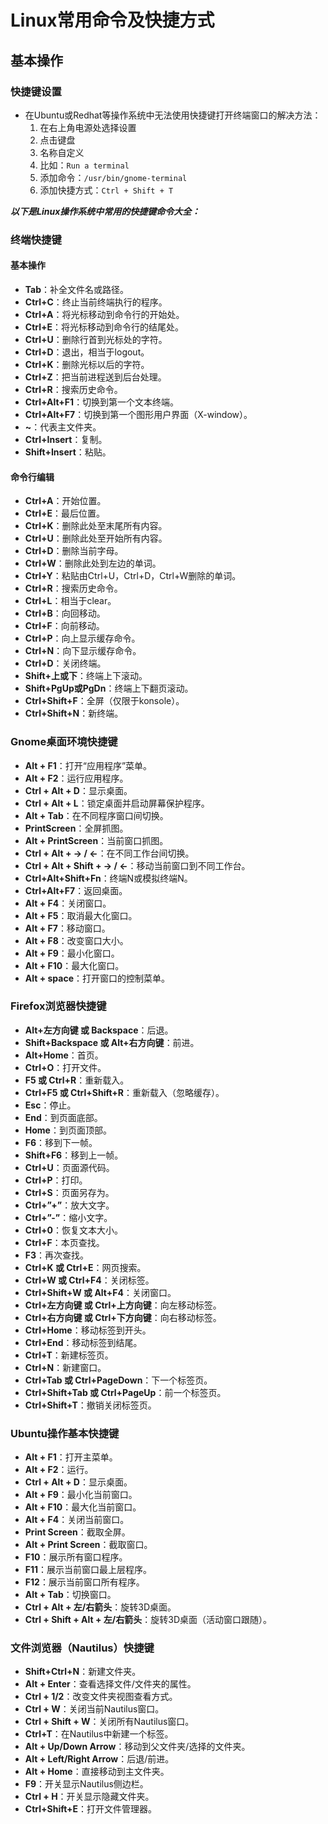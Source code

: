 # Linux常用命令及快捷方式

## 基本操作

### 快捷键设置

- 在Ubuntu或Redhat等操作系统中无法使用快捷键打开终端窗口的解决方法：
  1. 在右上角电源处选择设置
  2. 点击键盘
  3. 名称自定义
  4. 比如：`Run a terminal`
  5. 添加命令：`/usr/bin/gnome-terminal`
  6. 添加快捷方式：`Ctrl + Shift + T`

***以下是Linux操作系统中常用的快捷键命令大全：***

### 终端快捷键

#### 基本操作
- **Tab**：补全文件名或路径。
- **Ctrl+C**：终止当前终端执行的程序。
- **Ctrl+A**：将光标移动到命令行的开始处。
- **Ctrl+E**：将光标移动到命令行的结尾处。
- **Ctrl+U**：删除行首到光标处的字符。
- **Ctrl+D**：退出，相当于logout。
- **Ctrl+K**：删除光标以后的字符。
- **Ctrl+Z**：把当前进程送到后台处理。
- **Ctrl+R**：搜索历史命令。
- **Ctrl+Alt+F1**：切换到第一个文本终端。
- **Ctrl+Alt+F7**：切换到第一个图形用户界面（X-window）。
- **~**：代表主文件夹。
- **Ctrl+Insert**：复制。
- **Shift+Insert**：粘贴。

#### 命令行编辑
- **Ctrl+A**：开始位置。
- **Ctrl+E**：最后位置。
- **Ctrl+K**：删除此处至末尾所有内容。
- **Ctrl+U**：删除此处至开始所有内容。
- **Ctrl+D**：删除当前字母。
- **Ctrl+W**：删除此处到左边的单词。
- **Ctrl+Y**：粘贴由Ctrl+U，Ctrl+D，Ctrl+W删除的单词。
- **Ctrl+R**：搜索历史命令。
- **Ctrl+L**：相当于clear。
- **Ctrl+B**：向回移动。
- **Ctrl+F**：向前移动。
- **Ctrl+P**：向上显示缓存命令。
- **Ctrl+N**：向下显示缓存命令。
- **Ctrl+D**：关闭终端。
- **Shift+上或下**：终端上下滚动。
- **Shift+PgUp或PgDn**：终端上下翻页滚动。
- **Ctrl+Shift+F**：全屏（仅限于konsole）。
- **Ctrl+Shift+N**：新终端。

### Gnome桌面环境快捷键

- **Alt + F1**：打开“应用程序”菜单。
- **Alt + F2**：运行应用程序。
- **Ctrl + Alt + D**：显示桌面。
- **Ctrl + Alt + L**：锁定桌面并启动屏幕保护程序。
- **Alt + Tab**：在不同程序窗口间切换。
- **PrintScreen**：全屏抓图。
- **Alt + PrintScreen**：当前窗口抓图。
- **Ctrl + Alt + → / ←**：在不同工作台间切换。
- **Ctrl + Alt + Shift + → / ←**：移动当前窗口到不同工作台。
- **Ctrl+Alt+Shift+Fn**：终端N或模拟终端N。
- **Ctrl+Alt+F7**：返回桌面。
- **Alt + F4**：关闭窗口。
- **Alt + F5**：取消最大化窗口。
- **Alt + F7**：移动窗口。
- **Alt + F8**：改变窗口大小。
- **Alt + F9**：最小化窗口。
- **Alt + F10**：最大化窗口。
- **Alt + space**：打开窗口的控制菜单。

### Firefox浏览器快捷键

- **Alt+左方向键 或 Backspace**：后退。
- **Shift+Backspace 或 Alt+右方向键**：前进。
- **Alt+Home**：首页。
- **Ctrl+O**：打开文件。
- **F5 或 Ctrl+R**：重新载入。
- **Ctrl+F5 或 Ctrl+Shift+R**：重新载入（忽略缓存）。
- **Esc**：停止。
- **End**：到页面底部。
- **Home**：到页面顶部。
- **F6**：移到下一帧。
- **Shift+F6**：移到上一帧。
- **Ctrl+U**：页面源代码。
- **Ctrl+P**：打印。
- **Ctrl+S**：页面另存为。
- **Ctrl+”+”**：放大文字。
- **Ctrl+”-”**：缩小文字。
- **Ctrl+0**：恢复文本大小。
- **Ctrl+F**：本页查找。
- **F3**：再次查找。
- **Ctrl+K 或 Ctrl+E**：网页搜索。
- **Ctrl+W 或 Ctrl+F4**：关闭标签。
- **Ctrl+Shift+W 或 Alt+F4**：关闭窗口。
- **Ctrl+左方向键 或 Ctrl+上方向键**：向左移动标签。
- **Ctrl+右方向键 或 Ctrl+下方向键**：向右移动标签。
- **Ctrl+Home**：移动标签到开头。
- **Ctrl+End**：移动标签到结尾。
- **Ctrl+T**：新建标签页。
- **Ctrl+N**：新建窗口。
- **Ctrl+Tab 或 Ctrl+PageDown**：下一个标签页。
- **Ctrl+Shift+Tab 或 Ctrl+PageUp**：前一个标签页。
- **Ctrl+Shift+T**：撤销关闭标签页。

### Ubuntu操作基本快捷键

- **Alt + F1**：打开主菜单。
- **Alt + F2**：运行。
- **Ctrl + Alt + D**：显示桌面。
- **Alt + F9**：最小化当前窗口。
- **Alt + F10**：最大化当前窗口。
- **Alt + F4**：关闭当前窗口。
- **Print Screen**：截取全屏。
- **Alt + Print Screen**：截取窗口。
- **F10**：展示所有窗口程序。
- **F11**：展示当前窗口最上层程序。
- **F12**：展示当前窗口所有程序。
- **Alt + Tab**：切换窗口。
- **Ctrl + Alt + 左/右箭头**：旋转3D桌面。
- **Ctrl + Shift + Alt + 左/右箭头**：旋转3D桌面（活动窗口跟随）。

### 文件浏览器（Nautilus）快捷键

- **Shift+Ctrl+N**：新建文件夹。
- **Alt + Enter**：查看选择文件/文件夹的属性。
- **Ctrl + 1/2**：改变文件夹视图查看方式。
- **Ctrl + W**：关闭当前Nautilus窗口。
- **Ctrl + Shift + W**：关闭所有Nautilus窗口。
- **Ctrl+T**：在Nautilus中新建一个标签。
- **Alt + Up/Down Arrow**：移动到父文件夹/选择的文件夹。
- **Alt + Left/Right Arrow**：后退/前进。
- **Alt + Home**：直接移动到主文件夹。
- **F9**：开关显示Nautilus侧边栏。
- **Ctrl + H**：开关显示隐藏文件夹。
- **Ctrl+Shift+E**：打开文件管理器。

